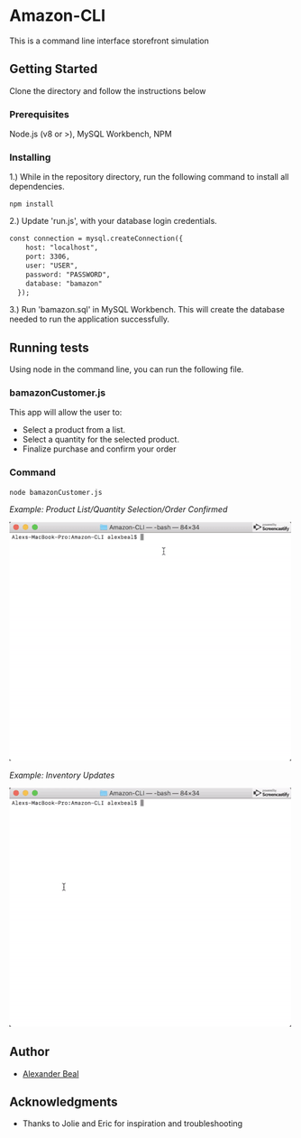 # Amazon-CLI

This is a command line interface storefront simulation

## Getting Started

Clone the directory and follow the instructions below

### Prerequisites

Node.js (v8 or >), MySQL Workbench, NPM

### Installing

1.) While in the repository directory, run the following command to install all dependencies.

```
npm install
```

2.) Update 'run.js', with your database login credentials.

```
const connection = mysql.createConnection({
    host: "localhost",
    port: 3306,
    user: "USER",
    password: "PASSWORD",
    database: "bamazon"
  });
  ```

  3.) Run 'bamazon.sql' in MySQL Workbench. This will create the database needed to run the application successfully.

## Running tests

Using node in the command line, you can run the following file.

### bamazonCustomer.js

This app will allow the user to:
* Select a product from a list.
* Select a quantity for the selected product.
* Finalize purchase and confirm your order

### Command

```
node bamazonCustomer.js
```

*Example: Product List/Quantity Selection/Order Confirmed*

<img src="images/bamazon-cli-customer.gif">

*Example: Inventory Updates*

<img src="images/bamazon-cli-customer-02.gif">

## Author

* [Alexander Beal](https://github.com/alexanderjbeal)

## Acknowledgments

* Thanks to Jolie and Eric for inspiration and troubleshooting
